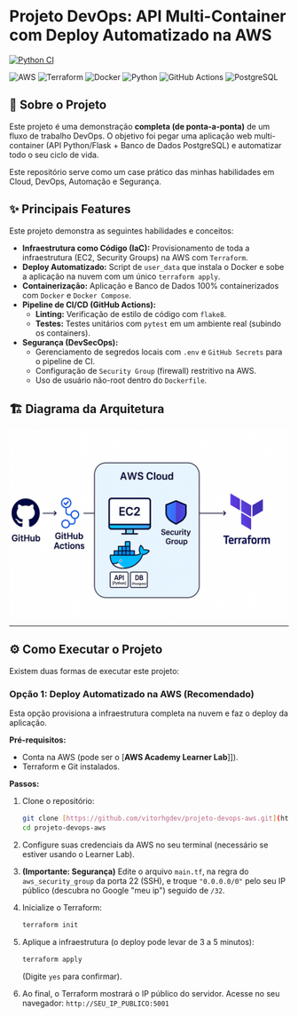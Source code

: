 # Projeto DevOps: API Multi-Container com Deploy Automatizado na AWS

[![Python CI](https://github.com/vitorhgdev/projeto-devops-aws/actions/workflows/ci.yml/badge.svg)](https://github.com/vitorhgdev/projeto-devops-aws/actions/workflows/ci.yml)

<p align="left">
  <img src="https://img.shields.io/badge/AWS-232F3E?style=for-the-badge&logo=amazon-aws&logoColor=white" alt="AWS">
  <img src="https://img.shields.io/badge/Terraform-7B42BC?style=for-the-badge&logo=terraform&logoColor=white" alt="Terraform">
  <img src="https://img.shields.io/badge/Docker-2496ED?style=for-the-badge&logo=docker&logoColor=white" alt="Docker">
  <img src="https://img.shields.io/badge/Python-3776AB?style=for-the-badge&logo=python&logoColor=white" alt="Python">
  <img src="https://img.shields.io/badge/GitHub_Actions-2088FF?style=for-the-badge&logo=github-actions&logoColor=white" alt="GitHub Actions">
  <img src="https://img.shields.io/badge/PostgreSQL-4169E1?style=for-the-badge&logo=postgresql&logoColor=white" alt="PostgreSQL">
</p>

## 🚀 Sobre o Projeto

Este projeto é uma demonstração **completa (de ponta-a-ponta)** de um fluxo de trabalho DevOps. O objetivo foi pegar uma aplicação web multi-container (API Python/Flask + Banco de Dados PostgreSQL) e automatizar todo o seu ciclo de vida.

Este repositório serve como um case prático das minhas habilidades em Cloud, DevOps, Automação e Segurança.

## ✨ Principais Features

Este projeto demonstra as seguintes habilidades e conceitos:

* **Infraestrutura como Código (IaC):** Provisionamento de toda a infraestrutura (EC2, Security Groups) na AWS com `Terraform`.
* **Deploy Automatizado:** Script de `user_data` que instala o Docker e sobe a aplicação na nuvem com um único `terraform apply`.
* **Containerização:** Aplicação e Banco de Dados 100% containerizados com `Docker` e `Docker Compose`.
* **Pipeline de CI/CD (GitHub Actions):**
    * **Linting:** Verificação de estilo de código com `flake8`.
    * **Testes:** Testes unitários com `pytest` em um ambiente real (subindo os containers).
* **Segurança (DevSecOps):**
    * Gerenciamento de segredos locais com `.env` e `GitHub Secrets` para o pipeline de CI.
    * Configuração de `Security Group` (firewall) restritivo na AWS.
    * Uso de usuário não-root dentro do `Dockerfile`.

## 🏗️ Diagrama da Arquitetura



![Diagrama da Arquitetura](arquitetura.png)

---

## ⚙️ Como Executar o Projeto

Existem duas formas de executar este projeto:

### Opção 1: Deploy Automatizado na AWS (Recomendado)

Esta opção provisiona a infraestrutura completa na nuvem e faz o deploy da aplicação.

**Pré-requisitos:**
* Conta na AWS (pode ser o [**AWS Academy Learner Lab**]]).
* Terraform e Git instalados.

**Passos:**

1.  Clone o repositório:
    ```bash
    git clone [https://github.com/vitorhgdev/projeto-devops-aws.git](https://github.com/vitorhgdev/projeto-devops-aws.git)
    cd projeto-devops-aws
    ```
2.  Configure suas credenciais da AWS no seu terminal (necessário se estiver usando o Learner Lab).
3.  **(Importante: Segurança)** Edite o arquivo `main.tf`, na regra do `aws_security_group` da porta 22 (SSH), e troque `"0.0.0.0/0"` pelo seu IP público (descubra no Google "meu ip") seguido de `/32`.
4.  Inicialize o Terraform:
    ```bash
    terraform init
    ```
5.  Aplique a infraestrutura (o deploy pode levar de 3 a 5 minutos):
    ```bash
    terraform apply
    ```
    (Digite `yes` para confirmar).

6.  Ao final, o Terraform mostrará o IP público do servidor. Acesse no seu navegador:
    `http://SEU_IP_PUBLICO:5001`